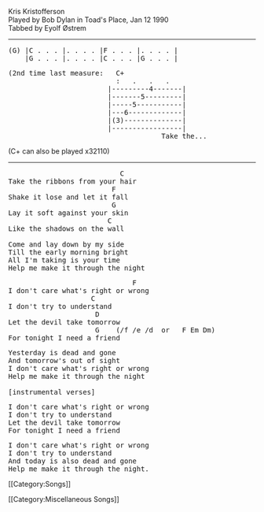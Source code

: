 Kris Kristofferson<br>
Played by Bob Dylan in Toad's Place, Jan 12 1990<br>
Tabbed by Eyolf Østrem

----
<pre class="verse">
(G) |C . . . |. . . . |F . . . |. . . . |
    |G . . . |. . . . |C . . . |G . . . |
</pre>
<pre class="tab">
(2nd time last measure:   C+
                          :   .   .   .
                        |---------4-------|
                        |-------5---------|
                        |-----5-----------|
                        |---6-------------|
                        |(3)--------------|
                        |-----------------|
                                     Take the...
</pre>

(C+ can also be played x32110)

----
<pre class="verse">
                           C
Take the ribbons from your hair
                         F
Shake it lose and let it fall
                         G
Lay it soft against your skin
                        C
Like the shadows on the wall

Come and lay down by my side
Till the early morning bright
All I'm taking is your time
Help me make it through the night
</pre>

<pre class="refrain">
                              F
I don't care what's right or wrong
                    C
I don't try to understand
                     D
Let the devil take tomorrow
                     G    (/f /e /d  or   F Em Dm)
For tonight I need a friend
</pre>

<pre class="verse">
Yesterday is dead and gone
And tomorrow's out of sight
I don't care what's right or wrong
Help me make it through the night

[instrumental verses]
</pre>

<pre class="refrain">
I don't care what's right or wrong
I don't try to understand
Let the devil take tomorrow
For tonight I need a friend
</pre>

<pre class="verse">
I don't care what's right or wrong
I don't try to understand
And today is also dead and gone
Help me make it through the night.
</pre>

[[Category:Songs]]

[[Category:Miscellaneous Songs]]